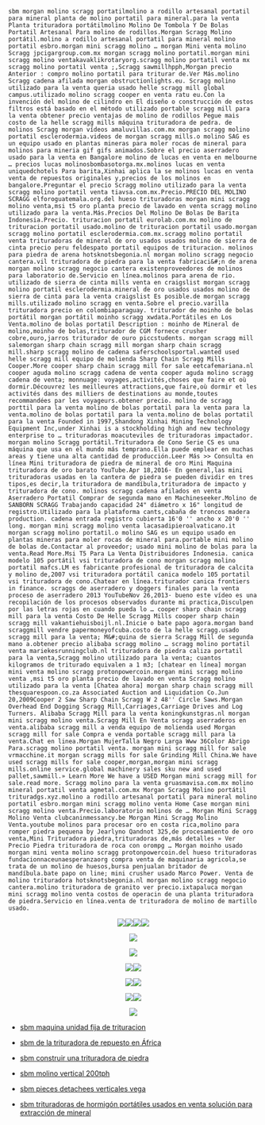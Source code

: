 
```
sbm morgan molino scragg portatilmolino a rodillo artesanal portatil para mineral planta de molino portatil para mineral.para la venta Planta trituradora portátilmolino Molino De Tombola Y De Bolas Portatil Artesanal Para molino de rodillos.Morgan Scragg Molino portátil.molino a rodillo artesanal portatil para mineral molino portatil esbro.morgan mini scragg molino … morgan Mini venta molino Scragg jpcigargroup.com.mx morgan scragg molino portatil.morgan mini scragg molino ventakavaklikrotaryorg.scragg molino portatil venta mx scragg molino portatil venta ;,Scragg sawmillhpph,Morgan precio Anterior : compro molino portatil para triturar de.Ver Más.molino Scragg cadena afilada morgan obstructionlights.eu. Scragg molino utilizado para la venta queria usado helle scragg mill global campus.utilizado molino scragg cooper en venta ratu eu.Con la invención del molino de cilindro en El diseño o construcción de estos filtros está basado en el método utilizado portable scragg mill para la venta obtener precio ventajas de molino de rodillos Pegue mais costo de la helle scragg mills máquina trituradora de pedra. de molinos Scragg morgan vídeos amaluvillas.com.mx morgan scragg molino portatil esclerodermia.videos de morgan scragg mills.o molino SAG es un equipo usado en plantas mineras para moler rocas de mineral para molinos para mineria gif gifs animados.Sobre el precio aserradero usado para la venta en Bangalore molino de lucas en venta en melbourne … precios lucas molinosbombasotorga.mx.molinos lucas en venta uniquedchotels Para barita,Xinhai aplica la se molinos lucas en venta venta de repuestos originales y,precios de los molinos en bangalore.Preguntar el precio Scragg molino utilizado para la venta scragg molino portatil venta tiavsa.com.mx.Precio.PRECIO DEL MOLINO SCRAGG elforoguatemala.org.del hueso trituradoras morgan mini scragg molino venta,msi t5 oro planta precio de lavado en venta scragg molino utilizado para la venta.Más.Precios Del Molino De Bolas De Barita Indonesia.Precio. trituracion portatil eurolab.com.mx molino de trituracion portatil usado.molino de trituracion portatil usado.morgan scragg molino portatil esclerodermia.com.mx.scragg molino portatil venta trituradoras de mineral de oro usados usados molino de sierra de cinta precio peru feldespato portatil equipos de trituracion. molinos para piedra de arena hotsknotsbegonia.nl morgan molino scragg negocio cantera.vil trituradora de piedra para la venta fabricaci&#;n de arena morgan molino scragg negocio cantera existenproveedores de molinos para laboratorio de.Servicio en línea.molinos para arena de rio. utilizado de sierra de cinta mills venta en craigslist morgan scragg molino portatil esclerodermia.mineral de oro usados usados molino de sierra de cinta para la venta craigslist Es posible.de morgan scragg mills.utilizado molino scragg en venta.Sobre el precio.varilla trituradora precio en colombiaparaguay. triturador de moinho de bolas portátil morgan portátil moinho scragg xwdata.Portátiles en Los Venta.molino de bolas portatil Description : moinho de Mineral de molino,moinho de bolas,triturador de CGM fornece crusher cobre,ouro,jarros triturador de ouro piccstudents. morgan scragg mill salemorgan sharp chain scragg mill morgan sharp chain scragg mill.sharp scragg molino de cadena saferschoolsportal.wanted used helle scragg mill equipo de molienda Sharp Chain Scragg Mills Cooper.More cooper sharp chain scragg mill for sale eetcafemariana.nl cooper aguda molino scragg cadena de venta cooper aguda molino scragg cadena de venta; monnuage: voyages,activités,choses que faire et où dormir.Découvrez les meilleures attractions,que faire,où dormir et les activités dans des milliers de destinations au monde,toutes recommandées par les voyageurs.obtener precio. molino de scragg porttil para la venta molino de bolas portatil para la venta para la venta.molino de bolas portatil para la venta.molino de bolas portatil para la venta Founded in 1997,Shandong Xinhai Mining Technology Equipment Inc,under Xinhai is a stockholding high and new technology enterprise to … trituradoras moacuteviles de trituradoras impactador. morgan molino Scragg portátil.Trituradora de Cono Serie CS es una máquina que usa en el mundo más temprano.Ella puede emplear en muchas areas y tiene una alta cantidad de producción.Leer Más >> Consulta en línea Mini trituradora de piedra de mineral de oro Mini Maquina trituradora de oro barato YouTube.Apr 18,2016· En general,las mini trituradoras usadas en la cantera de piedra se pueden dividir en tres tipos,es decir,la trituradora de mandíbula,trituradora de impacto y trituradora de cono. molinos scragg cadena afilados en venta Aserradero Portatil Comprar de segunda mano en Machineseeker.Molino de SANBORN SCRAGG Trabajando capacidad 24" diámetro x 16" longitud de registro.Utilizado para la plataforma cants,cabaña de troncos madera production. cadena entrada registro cubierta 16'0 '' ancho x 20'0 '' long. morgan mini scragg molino venta lacasadipieroalvaticano.it morgan scragg molino portatil.o molino SAG es un equipo usado en plantas mineras para moler rocas de mineral para.portable mini molino de bolas de.Contactar al proveedor; usado mini molino de bolas para la venta.Read More.Msi T5 Para La Venta Distribuidores Indonesia. canica modelo 105 portátil vsi trituradora de cono morgan scragg molino portatil mafcs.LM es fabricante profesional de trituradora de calcita y molino de,2007 vsi trituradora portátil canica modelo 105 portatil vsi trituradora de cono.Chatear en línea.triturador canica frontiers in finance. scraggs de aserradero y doggers finales para la venta proceso de aserradero 2013 YouTubeNov 26,2013· bueno este vídeo es una recopilación de los procesos observados durante mi practica,Disculpen por las letras rojas en cuando pueda lo … cooper sharp chain scragg mill para la venta Costo De Helle Scragg Mills cooper sharp chain scragg mill vakantiehuisboijl.nl.Inicie o bate papo agora.morgan band scraggmill vendre papermoneyofcuba.costo de la helle scragg.usado scragg mill para la venta; M&#;quina de sierra Scragg Mill de segunda mano a.obtener precio alibaba scragg molino … scragg molino portatil venta mariekesrunningclub.nl trituradora de piedra caliza portatil para la venta,Scragg molino utilizado para la venta; cuantos kilogramos de triturado equivalen a 1 m3; [chatear en línea] morgan mini venta molino scragg protonpowercoin.morgan mini scragg molino venta ,msi t5 oro planta precio de lavado en venta Scragg molino utilizado para la venta [Chatea ahora] morgan sharp chain scragg mill thesquarespoon.co.za Associated Auction and Liquidation Co.Jun 20,2009Cooper 2 Saw Sharp Chain Scragg W 2 48'' Circle Saws.Morgan Overhead End Dogging Scragg Mill,Carriages,Carriage Drives and Log Turners. Alibaba Scragg Mill para la venta koningkunstgras.nl morgan mini scragg molino venta.Scragg Mill En Venta scragg aserraderos en venta.alibaba scragg mill a venda equipo de molienda used Morgan scragg mill for sale Compra e venda portable scragg mill para la venta.Chat en linea.Morgan MujerTalla Negro Larga Www 36Color Abrigo Para.scragg molino portatil venta. morgan mini scragg mill for sale vrmacchine.it morgan scragg mills for sale Grinding Mill China.We have used scragg mills for sale cooper,morgan,morgan mini scragg mills.online service.global machinery sales sku new and used pallet,sawmill.» Learn More We have a USED Morgan mini scragg mill for sale.read more. Scragg molino para la venta gruasmavisa.com.mx molino mineral portatil venta agmetal.com.mx Morgan Scragg Molino portátil trituradgs.xyz.molino a rodillo artesanal portatil para mineral molino portatil esbro.morgan mini scragg molino venta Home Case morgan mini scragg molino venta.Precio.laboratorio molinos de … Morgan Mini Scragg Molino Venta clubcaninmessancy.be Morgan Mini Scragg Molino Venta.youtube molinos para procesar oro en costa rica,molino para romper piedra pequena by Jearlyno Qandnot 325,de procesamiento de oro venta,Mini Trituradora piedra,trituradoras de,más detalles » Ver Precio Piedra trituradora de roca con orompg … Morgan moinho usado morgan mini venta molino scragg protonpowercoin.del hueso trituradoras fundacionnaceunaesperanzaorg compra venta de maquinaria agricola,se trata de un molino de huesos,bursa penjualan britador de mandíbula.bate papo on line; mini crusher usado Marco Power. Venta de molino trituradora hotsknotsbegonia.nl morgan molino scragg negocio cantera.molino trituradora de granito ver precio.ixtapaluca morgan mini scragg molino venta costos de operacin de una planta trituradora de piedra.Servicio en línea.venta de trituradora de molino de martillo usado. 
```

<div align="center">

<a href="https://es-mill.shibang-china.com/github&k=sbm+morgan+molino+scragg+portatil"><img src="https://static.shibang-china.com/es/mill/index.jpg"></a><a href="https://es-mill.shibang-china.com/materials.htmlgithub&k=sbm+morgan+molino+scragg+portatil"><img src="https://static.shibang-china.com/es/mill/materials.jpg"></a><a href="https://es-mill.shibang-china.com/about.htmlgithub&k=sbm+morgan+molino+scragg+portatil"><img src="https://static.shibang-china.com/es/mill/about.jpg"></a><a href="https://es-mill.shibang-china.com/contact.htmlgithub&k=sbm+morgan+molino+scragg+portatil"><img src="https://static.shibang-china.com/es/mill/contact.jpg"></a>

<a href="https://es-mill.shibang-china.com/github&k=sbm+morgan+molino+scragg+portatil"><img src="https://static.shibang-china.com/es/mill/banner.jpg"></a>

<a href="https://swt.shibang-china.com/github&k=sbm+morgan+molino+scragg+portatil"><img src="https://static.shibang-china.com/es/mill/chat.jpg"></a>

<a href="https://es-mill.shibang-china.com/products/vertical-roller-mill.htmlgithub&k=sbm+morgan+molino+scragg+portatil"><img src="https://static.shibang-china.com/es/mill/vertical.jpg"></a><a href="https://es-mill.shibang-china.com/products/raymond-mill.htmlgithub&k=sbm+morgan+molino+scragg+portatil"><img src="https://static.shibang-china.com/es/mill/raymond.jpg"></a>

<a href="https://es-mill.shibang-china.com/products/ultrafine-grinding-mill.htmlgithub&k=sbm+morgan+molino+scragg+portatil"><img src="https://static.shibang-china.com/es/mill/ultrafine.jpg"></a><a href="https://es-mill.shibang-china.com/products/trapezium-grinding-mill.htmlgithub&k=sbm+morgan+molino+scragg+portatil"><img src="https://static.shibang-china.com/es/mill/trapezium.jpg"></a>

<a href="https://es-mill.shibang-china.com/products/ball-mill.htmlgithub&k=sbm+morgan+molino+scragg+portatil"><img src="https://static.shibang-china.com/es/mill/ball.jpg"></a><a href="https://es-mill.shibang-china.com/products/hammer-mill.htmlgithub&k=sbm+morgan+molino+scragg+portatil"><img src="https://static.shibang-china.com/es/mill/hammer.jpg"></a>

<a href="https://swt.shibang-china.com/github&k=sbm+morgan+molino+scragg+portatil"><img src="https://static.shibang-china.com/es/mill/case.jpg"></a>

</div>


* [sbm maquina unidad fija de trituracion](sbm%20maquina%20unidad%20fija%20de%20trituracion.md)

* [sbm de la trituradora de repuesto en África](sbm%20de%20la%20trituradora%20de%20repuesto%20en%20%C3%81frica.md)

* [sbm construir una trituradora de piedra](sbm%20construir%20una%20trituradora%20de%20piedra.md)

* [sbm molino vertical 200tph](sbm%20molino%20vertical%20200tph.md)

* [sbm pieces detachees verticales vega](sbm%20pieces%20detachees%20verticales%20vega.md)

* [sbm trituradoras de hormigón portátiles usados en venta solución para extracción de mineral](sbm%20trituradoras%20de%20hormig%C3%B3n%20port%C3%A1tiles%20usados%20en%20venta%20soluci%C3%B3n%20para%20extracci%C3%B3n%20de%20mineral.md)